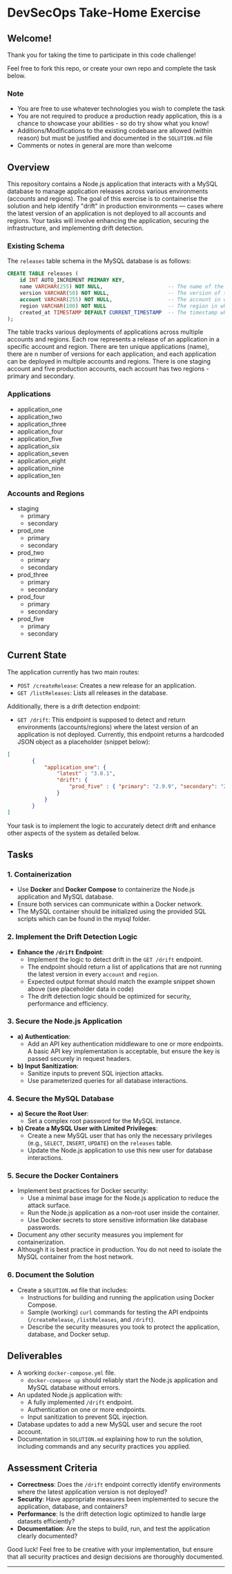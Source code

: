 # DevSecOps Take-Home Exercise

## Welcome!
Thank you for taking the time to participate in this code challenge!

Feel free to fork this repo, or create your own repo and complete the task below.

### Note
- You are free to use whatever technologies you wish to complete the task
- You are not required to produce a production ready application, this is a chance to showcase your abilities - so do try show what you know!
- Additions/Modifications to the existing codebase are allowed (within reason) but must be justified and documented in the `SOLUTION.md` file
- Comments or notes in general are more than welcome

## Overview

This repository contains a Node.js application that interacts with a MySQL database to manage application releases across various environments (accounts and regions). The goal of this exercise is to containerise the solution and help identify "drift" in production environments — cases where the latest version of an application is not deployed to all accounts and regions. Your tasks will involve enhancing the application, securing the infrastructure, and implementing drift detection.

### Existing Schema

The `releases` table schema in the MySQL database is as follows:

```sql
CREATE TABLE releases (
    id INT AUTO_INCREMENT PRIMARY KEY,
    name VARCHAR(255) NOT NULL,                     -- The name of the application
    version VARCHAR(50) NOT NULL,                   -- The version of the application
    account VARCHAR(255) NOT NULL,                  -- The account in which the app is deployed
    region VARCHAR(100) NOT NULL                    -- The region in which the app is deployed
    created_at TIMESTAMP DEFAULT CURRENT_TIMESTAMP  -- The timestamp when the release was created
);
```
    

The table tracks various deployments of applications across multiple accounts and regions. Each row represents a release of an application in a specific account and region.
There are ten unique applications (name), there are n number of versions for each application, and each application can be deployed in multiple accounts and regions.
There is one staging account and five production accounts, each account has two regions - primary and secondary.

### Applications
- application_one
- application_two
- application_three
- application_four
- application_five
- application_six
- application_seven
- application_eight
- application_nine
- application_ten

### Accounts and Regions
- staging
    - primary
    - secondary
- prod_one
    - primary
    - secondary
- prod_two
    - primary
    - secondary
- prod_three
    - primary
    - secondary
- prod_four
    - primary
    - secondary
- prod_five
    - primary
    - secondary

## Current State

The application currently has two main routes:
- `POST /createRelease`: Creates a new release for an application.
- `GET /listReleases`: Lists all releases in the database.

Additionally, there is a drift detection endpoint:
- `GET /drift`: This endpoint is supposed to detect and return environments (accounts/regions) where the latest version of an application is not deployed. Currently, this endpoint returns a hardcoded JSON object as a placeholder (snippet below):

```json
[
        { 
            "application_one": {
                "latest" : "3.0.1",
                "drift": {
                    "prod_five" : { "primary": "2.9.9", "secondary": "2.9.9" }
                }
            }
        }
]
```

Your task is to implement the logic to accurately detect drift and enhance other aspects of the system as detailed below.

## Tasks

### 1. Containerization
- Use **Docker** and **Docker Compose** to containerize the Node.js application and MySQL database.
- Ensure both services can communicate within a Docker network.
- The MySQL container should be initialized using the provided SQL scripts which can be found in the mysql folder.

### 2. Implement the Drift Detection Logic
- **Enhance the `/drift` Endpoint**:
  - Implement the logic to detect drift in the `GET /drift` endpoint.
  - The endpoint should return a list of applications that are not running the latest version in every `account` and `region`.
  - Expected output format should match the example snippet shown above (see placeholder data in code)
  - The drift detection logic should be optimized for security, performance and efficiency.

### 3. Secure the Node.js Application
- **a) Authentication**:
  - Add an API key authentication middleware to one or more endpoints. A basic API key implementation is acceptable, but ensure the key is passed securely in request headers.
- **b) Input Sanitization**:
  - Sanitize inputs to prevent SQL injection attacks.
  - Use parameterized queries for all database interactions.

### 4. Secure the MySQL Database
- **a) Secure the Root User**:
  - Set a complex root password for the MySQL instance.
- **b) Create a MySQL User with Limited Privileges**:
  - Create a new MySQL user that has only the necessary privileges (e.g., `SELECT`, `INSERT`, `UPDATE`) on the `releases` table.
  - Update the Node.js application to use this new user for database interactions.

### 5. Secure the Docker Containers
- Implement best practices for Docker security:
  - Use a minimal base image for the Node.js application to reduce the attack surface.
  - Run the Node.js application as a non-root user inside the container.
  - Use Docker secrets to store sensitive information like database passwords.
- Document any other security measures you implement for containerization.
- Although it is best practice in production. You do not need to isolate the MySQL container from the host network.

### 6. Document the Solution
- Create a `SOLUTION.md` file that includes:
  - Instructions for building and running the application using Docker Compose.
  - Sample (working) `curl` commands for testing the API endpoints (`/createRelease`, `/listReleases`, and `/drift`).
  - Describe the security measures you took to protect the application, database, and Docker setup.

## Deliverables
- A working `docker-compose.yml` file.
    -  `docker-compose up` should reliably start the Node.js application and MySQL database without errors.
- An updated Node.js application with:
  - A fully implemented `/drift` endpoint.
  - Authentication on one or more endpoints.
  - Input sanitization to prevent SQL injection.
- Database updates to add a new MySQL user and secure the root account.
- Documentation in `SOLUTION.md` explaining how to run the solution, including commands and any security practices you applied.

## Assessment Criteria
- **Correctness**: Does the `/drift` endpoint correctly identify environments where the latest application version is not deployed?
- **Security**: Have appropriate measures been implemented to secure the application, database, and containers?
- **Performance**: Is the drift detection logic optimized to handle large datasets efficiently?
- **Documentation**: Are the steps to build, run, and test the application clearly documented?

Good luck! Feel free to be creative with your implementation, but ensure that all security practices and design decisions are thoroughly documented.

---